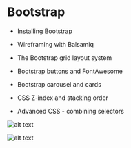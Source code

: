 # Bootstrap

- Installing Bootstrap

- Wireframing with Balsamiq

- The Bootstrap grid layout system

- Bootstrap buttons and FontAwesome

- Bootstrap carousel and cards

- CSS Z-index and stacking order

- Advanced CSS - combining selectors

![alt text](?raw=true)

![alt text](?raw=true)
